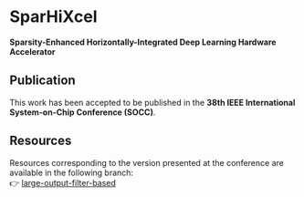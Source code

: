 # SparHiXcel
**Sparsity-Enhanced Horizontally-Integrated Deep Learning Hardware Accelerator**

## Publication
This work has been accepted to be published in the **38th IEEE International System-on-Chip Conference (SOCC)**.

## Resources
Resources corresponding to the version presented at the conference are available in the following branch:  
👉 [large-output-filter-based](../../tree/large-output-filter-based)
